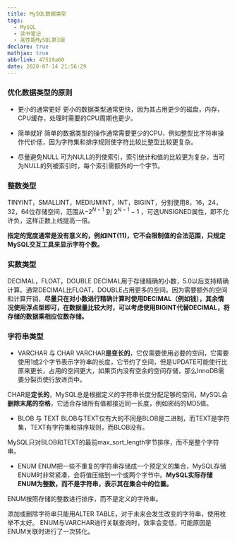 ```yaml
---
title: MySQL数据类型
tags:
  - MySQL
  - 读书笔记
  - 高性能MySQL第3版
declare: true
mathjax: true
abbrlink: 47519a60
date: 2020-07-14 21:56:29
---
```

### 优化数据类型的原则
+ 更小的通常更好
更小的数据类型通常更快，因为其占用更少的磁盘，内存，CPU缓存，处理时需要的CPU周期也更少。

+ 简单就好
简单的数据类型的操作通常需要更少的CPU，例如整型比字符串操作代价低，因为字符集和排序规则使字符比较比整型比较更复杂。

+ 尽量避免NULL
可为NULL的列使索引，索引统计和值的比较更为复杂，当可为NULL的列被索引时，每个索引需额外的一个字节。

### 整数类型
TINYINT，SMALLINT，MEDIUMINT，INT，BIGINT，分别使用8，16，24，32，64位存储空间，范围从$-2^{N-1}$ 到 $2^{N-1} -1$ ，可选UNSIGNED属性，即不允许负，这样正数上线提高一倍。

**指定的宽度通常是没有意义的，例如INT(11)，它不会限制值的合法范围，只规定MySQL交互工具来显示字符个数。**

### 实数类型
DECIMAL，FLOAT，DOUBLE
DECIMAL用于存储精确的小数，5.0以后支持精确计算。通常DECIMAL比FLOAT，DOUBLE占用更多的空间。因为需要额外的空间和计算开销，**尽量只在对小数进行精确计算时使用DECIMAL（例如钱），其余情况使用浮点型即可，在数据量比较大时，可以考虑使用BIGINT代替DECIMAL，将存储的数据乘相应位数存储。**

### 字符串类型
+ VARCHAR 与 CHAR
VARCHAR**是变长的**，它仅需要使用必要的空间，它需要使用1或2个字节表示字符串的长度，它节约了空间，但是UPDATE可能使行比原来更长，占用的空间更大，如果页内没有空余的空间存储，那么InnoDB需要分裂页使行放进页中。

CHAR是**定长的**，MySQL总是根据定义的字符串长度分配足够的空间，MySQL会**删除末尾的空格**，它适合存储所有值都接近同一长度，例如密码的MD5值。

+ BLOB 与 TEXT
BLOB与TEXT仅有大的不同是BLOB是二进制，而TEXT是字符集，TEXT有字符集和排序规则，而BLOB没有。

MySQL只对BLOB和TEXT的最前max_sort_length字节排序，而不是整个字符串。

+ ENUM
ENUM把一些不重复的字符串存储成一个预定义的集合，MySQL存储ENUM时非常紧凑，会将值压缩到一个或两个字节中。**MySQL实际存储ENUM为整数，而不是字符串，表示其在集合中的位置。**

ENUM按照存储的整数进行排序，而不是定义的字符串。

添加或删除字符串只能用ALTER TABLE，对于未来会发生改变的字符串，使用枚举不太好。
ENUM与VARCHAR进行关联查询时，效率会变低，可能原因是ENUM关联时进行了一次转化。

